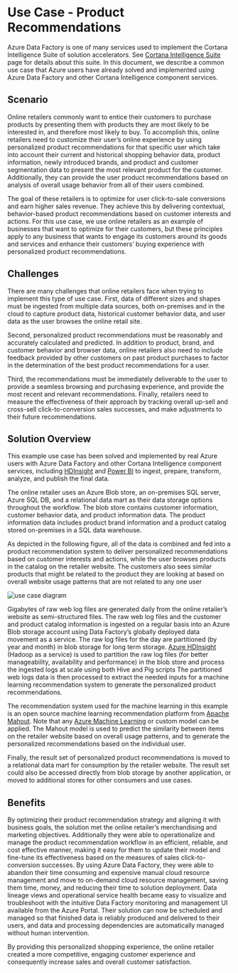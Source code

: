 <properties 
	pageTitle="Data Factory Use Case - Product Recommendations" 
	description="Learn about an use case implemented by using Azure Data Factory along with other services." 
	services="data-factory" 
	documentationCenter="" 
	authors="spelluru" 
	manager="jhubbard" 
	editor="monicar"/>

<tags 
	ms.service="data-factory" 
	ms.workload="data-services" 
	ms.tgt_pltfrm="na" 
	ms.devlang="na" 
	ms.topic="article" 
	ms.date="04/01/2016" 
	ms.author="spelluru"/>

# Use Case - Product Recommendations 

Azure Data Factory is one of many services used to implement the Cortana Intelligence Suite of solution accelerators.  See [Cortana Intelligence Suite](http://www.microsoft.com/cortanaanalytics) page for details about this suite. In this document, we describe a common use case that Azure users have already solved and implemented using Azure Data Factory and other Cortana Intelligence component services.

## Scenario

Online retailers commonly want to entice their customers to purchase products by presenting them with products they are most likely to be interested in, and therefore most likely to buy.  To accomplish this, online retailers need to customize their user’s online experience by using personalized product recommendations for that specific user which take into account their current and historical shopping behavior data, product information, newly introduced brands, and product and customer segmentation data to present the most relevant product for the customer.  Additionally, they can provide the user product recommendations based on analysis of overall usage behavior from all of their users combined.

The goal of these retailers is to optimize for user click-to-sale conversions and earn higher sales revenue.  They achieve this by delivering contextual, behavior-based product recommendations based on customer interests and actions. For this use case, we use online retailers as an example of businesses that want to optimize for their customers, but these principles apply to any business that wants to engage its customers around its goods and services and enhance their customers’ buying experience with personalized product recommendations.

## Challenges

There are many challenges that online retailers face when trying to implement this type of use case. First, data of different sizes and shapes must be ingested from multiple data sources, both on-premises and in the cloud to capture product data, historical customer behavior data, and user data as the user browses the online retail site. 

Second, personalized product recommendations must be reasonably and accurately calculated and predicted. In addition to product, brand, and customer behavior and browser data, online retailers also need to include feedback provided by other customers on past product purchases to factor in the determination of the best product recommendations for a user. 

Third, the recommendations must be immediately deliverable to the user to provide a seamless browsing and purchasing experience, and provide the most recent and relevant recommendations. Finally, retailers need to measure the effectiveness of their approach by tracking overall up-sell and cross-sell click-to-conversion sales successes, and make adjustments to their future recommendations.

## Solution Overview

This example use case has been solved and implemented by real Azure users with Azure Data Factory and other Cortana Intelligence component services, including [HDInsight](https://azure.microsoft.com/services/hdinsight/) and [Power BI](https://powerbi.microsoft.com/) to ingest, prepare, transform, analyze, and publish the final data.

The online retailer uses an Azure Blob store, an on-premises SQL server, Azure SQL DB, and a relational data mart as their data storage options throughout the workflow.  The blob store contains customer information, customer behavior data, and product information data. The product information data includes product brand information and a product catalog stored on-premises in a SQL data warehouse. 

As depicted in the following figure, all of the data is combined and fed into a product recommendation system to deliver personalized recommendations based on customer interests and actions, while the user browses products in the catalog on the retailer website. The customers also sees similar products that might be related to the product they are looking at based on overall website usage patterns that are not related to any one user

![use case diagram](./media/data-factory-product-reco-usecase/diagram-1.png)

Gigabytes of raw web log files are generated daily from the online retailer’s website as semi-structured files. The raw web log files and the customer and product catalog information is ingested on a regular basis into an Azure Blob storage account using Data Factory’s globally deployed data movement as a service. The raw log files for the day are partitioned (by year and month) in blob storage for long term storage.  [Azure HDInsight](https://azure.microsoft.com/services/hdinsight/) (Hadoop as a service) is used to partition the raw log files (for better manageability, availability and performance) in the blob store and process the ingested logs at scale using both Hive and Pig scripts The partitioned web logs data is then processed to extract the needed inputs for a machine learning recommendation system to generate the personalized product recommendations.

The recommendation system used for the machine learning in this example is an open source machine learning recommendation platform from [Apache Mahout](http://mahout.apache.org/).  Note that any [Azure Machine Learning](https://azure.microsoft.com/services/machine-learning/) or custom model can be applied.  The Mahout model is used to predict the similarity between items on the retailer website based on overall usage patterns, and to generate the personalized recommendations based on the individual user.

Finally, the result set of personalized product recommendations is moved to a relational data mart for consumption by the retailer website.  The result set could also be accessed directly from blob storage by another application, or moved to additional stores for other consumers and use cases.

## Benefits

By optimizing their product recommendation strategy and aligning it with business goals, the solution met the online retailer’s merchandising and marketing objectives. Additionally they were able to operationalize and manage the product recommendation workflow in an efficient, reliable, and cost effective manner, making it easy for them to update their model and fine-tune its effectiveness based on the measures of sales click-to-conversion successes. By using Azure Data Factory, they were able to abandon their time consuming and expensive manual cloud resource management and move to on-demand cloud resource management, saving them time, money, and reducing their time to solution deployment. Data lineage views and operational service health became easy to visualize and troubleshoot with the intuitive Data Factory monitoring and management UI available from the Azure Portal. Their solution can now be scheduled and managed so that finished data is reliably produced and delivered to their users, and data and processing dependencies are automatically managed without human intervention.

By providing this personalized shopping experience, the online retailer created a more competitive, engaging customer experience and consequently increase sales and overall customer satisfaction.



  
